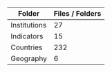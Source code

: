 | Folder       |   Files / Folders |
|--------------|-------------------|
| Institutions |                27 |
| Indicators   |                15 |
| Countries    |               232 |
| Geography    |                 6 |